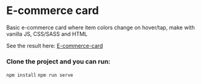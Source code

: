 # E-commerce card

Basic e-commerce card where item colors change on hover/tap, make with vanilla JS, CSS/SASS and HTML

See the result here: [E-commerce-card]()

### Clone the project and you can run:

`npm install`
`npm run serve`
